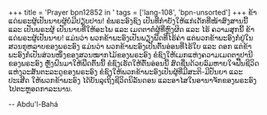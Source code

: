 +++
title = 'Prayer bpn12852 in '
tags = ['lang-108', 'bpn-unsorted']
+++
ຂ້າແດ່ພຣະຜູ້ເປັນນາຍຜູ້ບໍ່ມີປຽບປານ! ຂໍພຣະອົງຊົງ ເປັນທີ່ກໍາບັງໃຫ້ແກ່ເດັກທີ່ໜ້າສົງສານນີ້ ແລະ ເປັນພຣະຜູ້ ເປັນນາຍທີ່ໃຫ້ອະໄພ ແລະ ເມດຕາຕໍ່ຜູ້ທີ່ຫຼົງຜິດ ແລະ ໄຮ້ ຄວາມສຸກນີ້  ຂ້າແດ່ພຣະຜູ້ເປັນນາຍ!  ແມ່ນວ່າ ພວກຂ້າພະອົງເປັນພຽງພືດທີ່ໄຮ້ຄ່າ   ແຕ່ພວກຂ້າພະອົງກໍ່ຢູ່ໃນສວນກຸຫລາບຂອງພຣະອົງ ແມ່ນວ່າ ພວກຂ້າພະອົງເປັນຕົ້ນອ່ອນທີ່ໄຮ້ໃບ ແລະ ດອກ ແຕ່ຂ້າພະອົງກໍ່ເປັນສ່ວນໜຶ່ງຂອງສວນໝາກໄມ້ຂອງພຣະອົງ   ຂໍຊົງໃຫ້ເມກແຫ່ງຄວາມເມດຕາປານີຂອງພຣະອົງ   ຫຼັ່ງຝົນມາໃຫ້ພືດຕົ້ນນີ້   ຂໍຊົງເຮັດໃຫ້ຕົ້ນອ່ອນນີ້  ສົດຊື່ນດ້ວຍລົມຫາຍໃຈຟື້ນຊີວິດ ແຫ່ງວະສັນຕະລະດູຂອງພຣະອົງ   ຂໍຊົງໃຫ້ພວກຂ້າພະອົງເປັນຜູ້ທີ່ມີສະຕິ-ມີປັນຍາ ແລະ ປະເສີດ  ໃຫ້ພວກຂ້າພະອົງ   ໄດ້ບັນລຸເຖິງຊີວິດນິລັນດອນ ແລະອາໄສໃນອານາຈັກຂອງພຣະອົງໄປຕະຫຼອດກາລະນານ.

-- Abdu'l-Bahá
